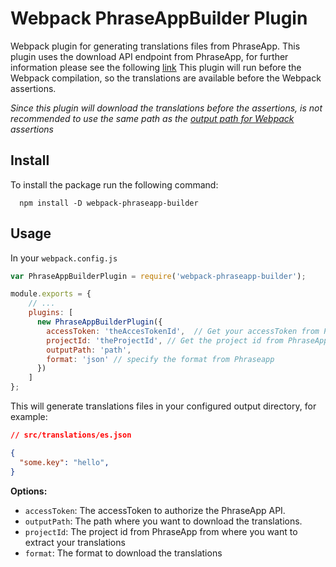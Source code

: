 # Webpack PhraseAppBuilder Plugin

Webpack plugin for generating translations files from PhraseApp.
This plugin uses the download API endpoint from PhraseApp, for further information please see the following [link](https://phraseapp.com/docs/api/v2/locales/#download)
This plugin will run before the Webpack compilation, so the translations are available before the Webpack assertions.

*Since this plugin will download the translations before the assertions, is not recommended to use the same path as the [output path for Webpack](https://github.com/webpack/docs/wiki/configuration#configuration-object-content) assertions*

## Install

To install the package run the following command:
```shell
  npm install -D webpack-phraseapp-builder
```

## Usage

In your `webpack.config.js`

```javascript
var PhraseAppBuilderPlugin = require('webpack-phraseapp-builder');

module.exports = {
    // ...
    plugins: [
      new PhraseAppBuilderPlugin({
        accessToken: 'theAccesTokenId',  // Get your accessToken from PhraseApp
        projectId: 'theProjectId', // Get the project id from PhraseApp
        outputPath: 'path',
        format: 'json' // specify the format from Phraseapp
      })
    ]
};
```

This will generate translations files in your configured output directory, for example:

```json
// src/translations/es.json

{
  "some.key": "hello",
}
```

**Options:**

* `accessToken`: The accessToken to authorize the PhraseApp API.
* `outputPath`: The path where you want to download the translations.
* `projectId`: The project id from PhraseApp from where you want to extract your translations
* `format`: The format to download the translations
